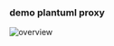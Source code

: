 ### demo plantuml proxy
![overview](http://www.plantuml.com/plantuml/proxy?cache=no&src=https://raw.githubusercontent.com/tuannm99/note/master/assets/overview.iuml)

